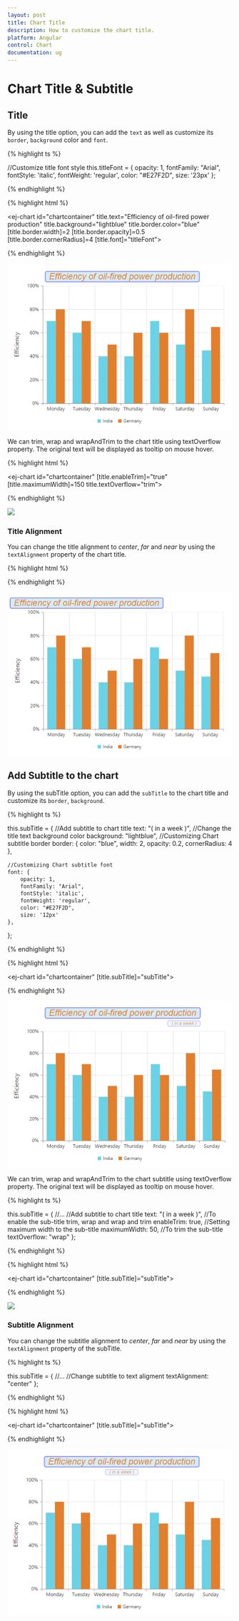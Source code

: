 ```yaml
---
layout: post
title: Chart Title
description: How to customize the chart title.
platform: Angular
control: Chart
documentation: ug
---
```


# Chart Title & Subtitle

## Title

By using the title option, you can add the `text` as well as customize its `border`,  `background` color and `font`.

{% highlight ts %}

//Customize title font style
this.titleFont = {
    opacity: 1,
    fontFamily: "Arial",
    fontStyle: 'italic',
    fontWeight: 'regular',
    color: "#E27F2D",
    size: '23px'
};

{% endhighlight %}


{% highlight html %}

<ej-chart id="chartcontainer" title.text="Efficiency of oil-fired power production"
  title.background="lightblue" title.border.color="blue" [title.border.width]=2
    [title.border.opacity]=0.5 [title.border.cornerRadius]=4 [title.font]="titleFont">

</ej-chart>

{% endhighlight %}

![](Chart-Title_images/Chart-Title_img1.png)


We can trim, wrap and wrapAndTrim to the chart title using textOverflow property. The original text will be displayed as tooltip on mouse hover.


{% highlight html %}

<ej-chart id="chartcontainer" [title.enableTrim]="true" [title.maximumWidth]=150
                                                     title.textOverflow="trim">

</ej-chart>


{% endhighlight %}

![](Chart-Title_images/Chart-Title_img5.png)


### Title Alignment

You can change the title alignment to *center*, *far* and *near* by using the `textAlignment` property of the chart title. 

{% highlight html %}


<ej-chart id="chartcontainer" title.textAlignment="near">

</ej-chart>

{% endhighlight %} 

![](Chart-Title_images/Chart-Title_img2.png)


## Add Subtitle to the chart

By using the subTitle option, you can add the `subTitle` to the chart title and customize its `border`,  `background`. 

{% highlight ts %}

this.subTitle = {
    //Add subtitle to chart title 
    text: "( in a week )",
    //Change the title text background color
    background: "lightblue",
    //Customizing Chart subtitle border
    border: {
        color: "blue",
        width: 2,
        opacity: 0.2,
        cornerRadius: 4
    },

    //Customizing Chart subtitle font 
    font: {
        opacity: 1,
        fontFamily: "Arial",
        fontStyle: 'italic',
        fontWeight: 'regular',
        color: "#E27F2D",
        size: '12px'
    },
};

{% endhighlight %}

{% highlight html %}


<ej-chart id="chartcontainer" [title.subTitle]="subTitle">

</ej-chart>

{% endhighlight %} 

![](Chart-Title_images/Chart-Title_img3.png)

We can trim, wrap and wrapAndTrim to the chart subtitle using textOverflow property. The original text will be displayed as tooltip on mouse hover.

{% highlight ts %}

this.subTitle = {
    //...
    //Add subtitle to chart title 
    text: "( in a week )",
    //To enable the sub-title trim, wrap and wrap and trim
    enableTrim: true,
    //Setting maximum width to the sub-title
    maximumWidth: 50,
    //To trim the sub-title
    textOverflow: "wrap"
};


{% endhighlight %}

{% highlight html %}

<ej-chart id="chartcontainer" [title.subTitle]="subTitle">

</ej-chart>

{% endhighlight %} 

![](Chart-Title_images/Chart-Title_img6.png)

### Subtitle Alignment

You can change the subtitle alignment to *center*, *far* and *near* by using the `textAlignment` property of the subTitle.

{% highlight ts %}

this.subTitle = {
    //...
    //Change subtitle to text aligment
    textAlignment: "center"
};


{% endhighlight %}

{% highlight html %}

<ej-chart id="chartcontainer" [title.subTitle]="subTitle">

</ej-chart>

{% endhighlight %} 

![](Chart-Title_images/Chart-Title_img4.png)


